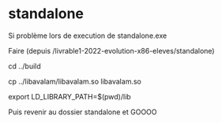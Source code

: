 # standalone

Si problème lors de execution de standalone.exe

Faire (depuis /livrable1-2022-evolution-x86-eleves/standalone)

cd ../build

cp ../libavalam/libavalam.so libavalam.so

export LD_LIBRARY_PATH=$(pwd)/lib

Puis revenir au dossier standalone et GOOOO
